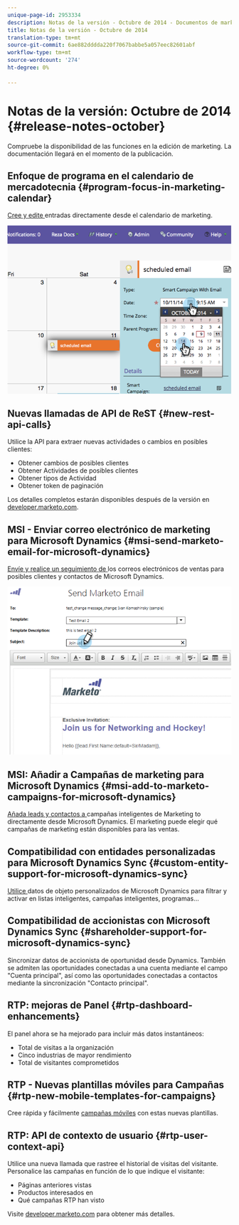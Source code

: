 ```yaml
---
unique-page-id: 2953334
description: Notas de la versión - Octubre de 2014 - Documentos de marketing - Documentación del producto
title: Notas de la versión - Octubre de 2014
translation-type: tm+mt
source-git-commit: 6ae882dddda220f7067babbe5a057eec82601abf
workflow-type: tm+mt
source-wordcount: '274'
ht-degree: 0%

---
```



# Notas de la versión: Octubre de 2014 {#release-notes-october}

Compruebe la disponibilidad de las funciones en la edición de marketing. La documentación llegará en el momento de la publicación.

## Enfoque de programa en el calendario de mercadotecnia {#program-focus-in-marketing-calendar}

[Cree y edite ](../../product-docs/core-marketo-concepts/marketing-calendar/understanding-the-calendar/understand-enable-program-focus.md) entradas directamente desde el calendario de marketing.

![](assets/image2014-10-20-11-3a48-3a51.png)

## Nuevas llamadas de API de ReST {#new-rest-api-calls}

Utilice la API para extraer nuevas actividades o cambios en posibles clientes:

* Obtener cambios de posibles clientes
* Obtener Actividades de posibles clientes
* Obtener tipos de Actividad
* Obtener token de paginación

Los detalles completos estarán disponibles después de la versión en [developer.marketo.com](https://developers.marketo.com/documentation/rest/).

## MSI - Enviar correo electrónico de marketing para Microsoft Dynamics {#msi-send-marketo-email-for-microsoft-dynamics}

[Envíe y realice un seguimiento de ](../../product-docs/marketo-sales-insight/msi-for-microsoft-dynamics/setting-up-and-using/send-a-marketo-sales-email-from-microsoft-dynamics.md) los correos electrónicos de ventas para posibles clientes y contactos de Microsoft Dynamics.

![](assets/image2014-10-20-11-3a49-3a25.png)

## MSI: Añadir a Campañas de marketing para Microsoft Dynamics {#msi-add-to-marketo-campaigns-for-microsoft-dynamics}

[Añada leads y contactos a ](../../product-docs/marketo-sales-insight/msi-for-microsoft-dynamics/setting-up-and-using/add-a-lead-contact-to-a-marketo-campaign-from-microsoft-dynamics.md) campañas inteligentes de Marketing to directamente desde Microsoft Dynamics. El marketing puede elegir qué campañas de marketing están disponibles para las ventas.

## Compatibilidad con entidades personalizadas para Microsoft Dynamics Sync {#custom-entity-support-for-microsoft-dynamics-sync}

[Utilice ](../../product-docs/crm-sync/microsoft-dynamics-sync/microsoft-dynamics-sync-details/microsoft-dynamics-sync-custom-entity-sync/enable-sync-for-a-custom-entity.md) datos de objeto personalizados de Microsoft Dynamics para filtrar y activar en listas inteligentes, campañas inteligentes, programas...

## Compatibilidad de accionistas con Microsoft Dynamics Sync {#shareholder-support-for-microsoft-dynamics-sync}

Sincronizar datos de accionista de oportunidad desde Dynamics. También se admiten las oportunidades conectadas a una cuenta mediante el campo &quot;Cuenta principal&quot;, así como las oportunidades conectadas a contactos mediante la sincronización &quot;Contacto principal&quot;.

## RTP: mejoras de Panel {#rtp-dashboard-enhancements}

El panel ahora se ha mejorado para incluir más datos instantáneos:

* Total de visitas a la organización
* Cinco industrias de mayor rendimiento
* Total de visitantes comprometidos

## RTP - Nuevas plantillas móviles para Campañas {#rtp-new-mobile-templates-for-campaigns}

Cree rápida y fácilmente [campañas móviles](../../product-docs/web-personalization/using-templates/using-templates-to-create-web-campaigns.md) con estas nuevas plantillas.

## RTP: API de contexto de usuario {#rtp-user-context-api}

Utilice una nueva llamada que rastree el historial de visitas del visitante. Personalice las campañas en función de lo que indique el visitante:

* Páginas anteriores vistas
* Productos interesados en
* Qué campañas RTP han visto

Visite [developer.marketo.com](https://developers.marketo.com/documentation/websites/rtp-js-api/) para obtener más detalles.

